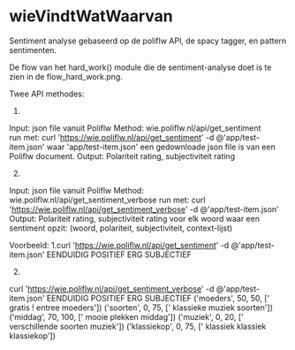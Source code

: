 # wieVindtWatWaarvan
Sentiment analyse gebaseerd op de poliflw API, de spacy tagger, en pattern sentimenten.

De flow van het hard_work() module die de sentiment-analyse doet
is te zien in de flow_hard_work.png.

Twee API methodes:

1.
Input: json file vanuit Poliflw
Method: wie.poliflw.nl/api/get_sentiment  
  run met: curl 'https://wie.poliflw.nl/api/get_sentiment' -d @'app/test-item.json'
  waar 'app/test-item.json' een gedownloade json file is van een Poliflw document.
Output: Polariteit rating, subjectiviteit rating

2.
Input: json file vanuit Poliflw
Method: wie.poliflw.nl/api/get_sentiment_verbose
  run met: curl 'https://wie.poliflw.nl/api/get_sentiment_verbose' -d @'app/test-item.json'
Output: Polariteit rating, subjectiviteit rating
        voor elk woord waar een sentiment opzit:
        (woord, polariteit, subjectiviteit, context-lijst)
 
 Voorbeeld:
 1.curl 'https://wie.poliflw.nl/api/get_sentiment' -d @'app/test-item.json'
EENDUIDIG POSITIEF ERG SUBJECTIEF 


 2.
 curl 'https://wie.poliflw.nl/api/get_sentiment_verbose' -d @'app/test-item.json'
EENDUIDIG POSITIEF ERG SUBJECTIEF 
('moeders', 50, 50, [' gratis ! entree moeders'])
('soorten', 0, 75, [' klassieke muziek soorten'])
('middag', 70, 100, [' mooie plekken middag'])
('muziek', 0, 20, [' verschillende soorten muziek'])
('klassiekop', 0, 75, [' klassiek klassiek klassiekop'])


